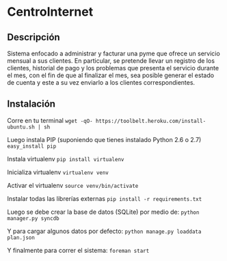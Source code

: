 CentroInternet
==============

Descripción
-------------------------

Sistema enfocado a administrar y facturar una pyme que ofrece un servicio mensual a sus clientes. En particular, se pretende llevar un registro de los clientes, historial de pago y los problemas que presenta el servicio durante el mes, con el fin de que al finalizar el mes, sea posible generar el estado de cuenta y este a su vez enviarlo a los clientes correspondientes.

Instalación
-------------------------

Corre en tu terminal
`wget -qO- https://toolbelt.heroku.com/install-ubuntu.sh | sh`

Luego instala PIP (suponiendo que tienes instalado Python 2.6 o 2.7)
`easy_install pip`

Instala virtualenv 
`pip install virtualenv`

Inicializa virtualenv
`virtualenv venv`

Activar el virtualenv
`source venv/bin/activate`

Instalar todas las librerías externas
`pip install -r requirements.txt`

Luego se debe crear la base de datos (SQLite) por medio de:
`python manager.py syncdb`

Y para cargar algunos datos por defecto:
`python manage.py loaddata plan.json`

Y finalmente para correr el sistema:
`foreman start`
